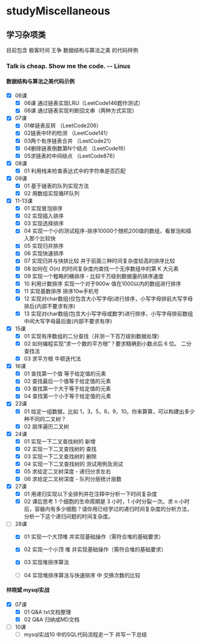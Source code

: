 # studyMiscellaneous
## 学习杂项类

 目前包含 极客时间 王争 数据结构与算法之美 的代码样例
 
 ### Talk is cheap. Show me the code.           -- Linus
 
 #### 数据结构与算法之美代码示例
 - [X] 06课 
     - [X] 06课 通过链表实现LRU（LeetCode146题作测试）
     - [X] 06课 通过链表实现判断回文串（两种方式实现）

 - [X] 07课 
     - [X] 01单链表反转 （LeetCode206）
     - [X] 02链表中环的检测 （LeetCode141）
     - [X] 03两个有序链表合并 （LeetCode21）
     - [X] 04删除链表倒数第N个结点 （LeetCode19）
     - [X] 05求链表的中间结点 （LeetCode876）
        
 - [X] 08课 
      - [X] 01 利用栈来检查表达式中的字符串是否匹配
      
 - [X] 09课 
      - [X] 01 基于链表的队列实现方法
      - [X] 02 用数组实现循环队列
      
  - [X] 11-13课 
       - [X] 01 实现冒泡排序
       - [X] 02 实现插入排序
       - [X] 03 实现选择排序
       - [X] 04 实现一个小的测试程序-排序10000个随机200值的数组，看冒泡和插入那个比较快
       - [X] 05 实现归并排序
       - [X] 06 实现快速排序
       - [X] 07 实现归并与快排比较  并于前面三种时间复杂度较高的排序比较
       - [X] 08 如何在 O(n) 的时间复杂度内查找一个无序数组中的第 K 大元素
       - [X] 09 实现一个粗略的桶排序 - 比较千万级别数据量的排序速度
       - [X] 10 利用计数排序 实现一个对于900w 值在1000以内的数组进行排序
       - [X] 11 实现基数排序 排序10w手机号
       - [X] 12 实现对char数组(仅包含大小写字母)进行排序，小写字母排前大写字母排后(内部不要求有序)
       - [X] 13 实现对char数组(包含大小写字母或数字)进行排序，小写字母排前数组中间大写字母最后面(内部不要求有序)

  - [X] 15课 
       - [X] 01 实现有序数组的二分查找（并测一下百万级别数据处理）
       - [X] 02 如何编程实现“求一个数的平方根”？要求精确到小数点后 6 位。 二分查找法
       - [X] 03 求平方根  牛顿迭代法
       
  - [X] 16课 
       - [X] 01 查找第一个值  等于给定值的元素
       - [X] 02 查找最后一个值等于给定值的元素
       - [X] 03 查找第一个大于等于给定值的元素
       - [X] 04 查找第一个小于等于给定值的元素
       
  - [X] 23课
       - [X] 01 给定一组数据，比如 1，3，5，6，9，10。你来算算，可以构建出多少种不同的二叉树？
       - [X] 02 层序遍历二叉树

  - [X] 24课
       - [X] 01 实现一下二叉查找树的 新增
       - [X] 02 实现一下二叉查找树的 查找
       - [X] 03 实现一下二叉查找树的 删除
       - [X] 04 实现一下二叉查找树的 测试用例及测试
       - [X] 05 求给定二叉树深度 - 递归分求左右
       - [X] 06 求给定二叉树深度 - 队列分层统计层数
       
  - [X] 27课
       - [X] 01 用递归实现以下全排列并在注释中分析一下时间复杂度
       - [X] 02 课后思考 1 个细胞的生命周期是 3 小时，1 小时分裂一次。求 n 小时后，容器内有多少细胞？请你用已经学过的递归时间复杂度的分析方法，分析一下这个递归问题的时间复杂度。

  - [ ] 28课
       - [X] 01 实现一个大顶堆 并实现基础操作（需符合堆的基础要求）
       - [X] 02 实现一个小顶 堆 并实现基础操作（需符合堆的基础要求）
       - [X] 03 实现堆排序算法
       - [ ] 04 实现堆排序算法与快速排序  中 交换次数的比较




 #### 林晓斌 mysql实战
 
 - [X] 07课
    -[X] 01 Q&A txt文档整理
    -[X] 02 Q&A 归纳成MD文档
    
 - [ ] 10课
    -[ ] mysql实战10 中的SQL代码流程走一下 并写一下总结